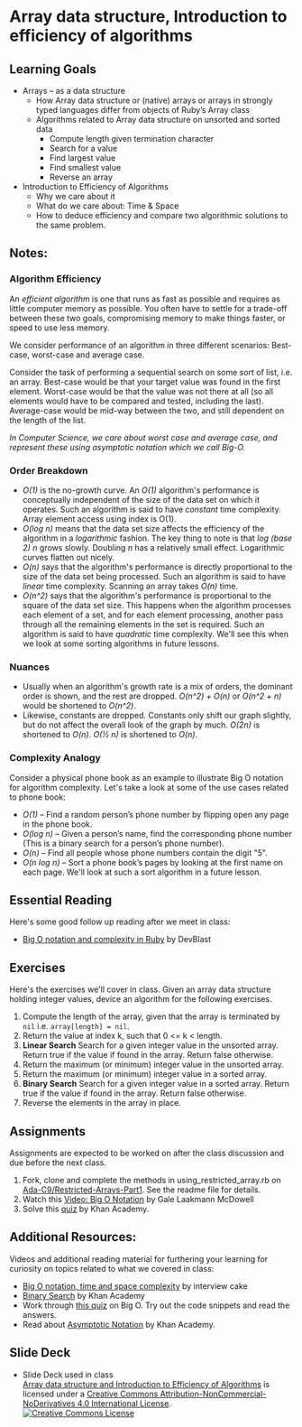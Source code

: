 # Array data structure, Introduction to efficiency of algorithms
## Learning Goals
+ Arrays – as a data structure
  + How Array data structure or (native) arrays or arrays in strongly typed languages differ from objects of Ruby’s Array class
  + Algorithms related to Array data structure on unsorted and sorted data
    + Compute length given termination character
    + Search for a value
    + Find largest value
    + Find smallest value
    + Reverse an array
+ Introduction to Efficiency of Algorithms
  + Why we care about it
  + What do we care about: Time & Space
  + How to deduce efficiency and compare two algorithmic solutions to the same problem.

## Notes:
### Algorithm Efficiency
An _efficient algorithm_ is one that runs as fast as possible and requires as little computer memory as possible. You often have to settle for a trade-off between these two goals, compromising memory to make things faster, or speed to use less memory.

We consider performance of an algorithm in three different scenarios: Best-case, worst-case and average case.

Consider the task of performing a sequential search on some sort of list, i.e. an array. Best-case would be that your target value was found in the first element. Worst-case would be that the value was not there at all (so all elements would have to be compared and tested, including the last). Average-case would be mid-way between the two, and still dependent on the length of the list.

*In Computer Science, we care about worst case and average case, and represent these using asymptotic notation which we call Big-O.*

### Order Breakdown
- *O(1)* is the no-growth curve. An *O(1)* algorithm's performance is conceptually independent of the size of the data set on which it operates. Such an algorithm is said to have *constant* time complexity. Array element access using index is O(1).
- *O(log n)* means that the data set size affects the efficiency of the algorithm in a *logarithmic* fashion. The key thing to note is that *log (base 2) n* grows slowly. Doubling *n* has a relatively small effect. Logarithmic curves flatten out nicely.
- *O(n)* says that the algorithm's performance is directly proportional to the size of the data set being processed. Such an algorithm is said to have *linear* time complexity. Scanning an array takes *O(n)* time.
- *O(n^2)* says that the algorithm's performance is proportional to the square of the data set size. This happens when the algorithm processes each element of a set, and for each element processing, another pass through all the remaining elements in the set is required. Such an algorithm is said to have *quadratic* time complexity. We'll see this when we look at some sorting algorithms in future lessons.

### Nuances
- Usually when an algorithm's growth rate is a mix of orders, the dominant order is shown, and the rest are dropped. *O(n^2) + O(n)* or *O(n^2 + n)* would be shortened to *O(n^2)*.
- Likewise, constants are dropped. Constants only shift our graph slightly, but do not affect the overall look of the graph by much. *O(2n)* is shortened to *O(n)*. *O(1⁄2 n)* is shortened to *O(n)*.

### Complexity Analogy
Consider a physical phone book as an example to illustrate Big O notation for algorithm complexity. Let's take a look at some of the use cases related to phone book:
- *O(1)* – Find a random person’s phone number by flipping open any page in the phone book.
- *O(log n)* – Given a person’s name, find the corresponding phone number (This is a binary search for a person’s phone number).
- *O(n)* – Find all people whose phone numbers contain the digit "5".
- *O(n log n)* – Sort a phone book’s pages by looking at the first name on each page. We'll look at such a sort algorithm in a future lesson.

## Essential Reading
Here's some good follow up reading after we meet in class:
  + [Big O notation and complexity in Ruby](https://devblast.com/b/big-o-notation-complexity-ruby) by DevBlast

## Exercises
Here's the exercises we'll cover in class.
Given an array data structure holding integer values, device an algorithm for the following exercises.
1. Compute the length of the array, given that the array is terminated by `nil` i.e. `array[length] = nil`.
2. Return the value at index k, such that 0 <= k < length.
3. <strong>Linear Search</strong> Search for a given integer value in the unsorted array. Return true if the value if found in the array. Return false otherwise.
4. Return the maximum (or minimum) integer value in the unsorted array.
5. Return the maximum (or minimum) integer value in a sorted array.
6. <strong>Binary Search</strong> Search for a given integer value in a sorted array. Return true if the value if found in the array. Return false otherwise.
7. Reverse the elements in the array in place.

## Assignments
Assignments are expected to be worked on after the class discussion and due before the next class.
1. Fork, clone and complete the methods in using_restricted_array.rb on [Ada-C9/Restricted-Arrays-Part1](https://github.com/Ada-C9/Restricted-Arrays-Part1). See the readme file for details.
2. Watch this [Video: Big O Notation](https://www.youtube.com/watch?v=v4cd1O4zkGw) by Gale Laakmann McDowell
3. Solve this [quiz](https://www.khanacademy.org/computing/computer-science/algorithms/asymptotic-notation/e/quiz--comparing-function-growth) by Khan Academy.

## Additional Resources:
Videos and additional reading material for furthering your learning for curiosity on topics related to what we covered in class:
   + [Big O notation, time and space complexity](https://www.interviewcake.com/article/python/big-o-notation-time-and-space-complexity?) by interview cake
   + [Binary Search](https://www.khanacademy.org/computing/computer-science/algorithms#binary-search) by Khan Academy
   + Work through [this quiz](http://www.codequizzes.com/computer-science/beginner/big-o-algorithms) on Big O. Try out the code snippets and read the answers.
   + Read about [Asymptotic Notation](https://www.khanacademy.org/computing/computer-science/algorithms#asymptotic-notation) by Khan Academy.

## Slide Deck
+ Slide Deck used in class</br>
<span xmlns:dct="http://purl.org/dc/terms/" property="dct:title"><a href="https://drive.google.com/file/d/0B__DV26QHsH4eHJqTWttLUdNZk0/view?usp=sharing">Array data structure and Introduction to Efficiency of Algorithms</a></span> is licensed under a <a rel="license" href="http://creativecommons.org/licenses/by-nc-nd/4.0/">Creative Commons Attribution-NonCommercial-NoDerivatives 4.0 International License</a>.</br>
<a rel="license" href="http://creativecommons.org/licenses/by-nc-nd/4.0/"><img alt="Creative Commons License" style="border-width:0" src="https://i.creativecommons.org/l/by-nc-nd/4.0/88x31.png" /></a><br />

